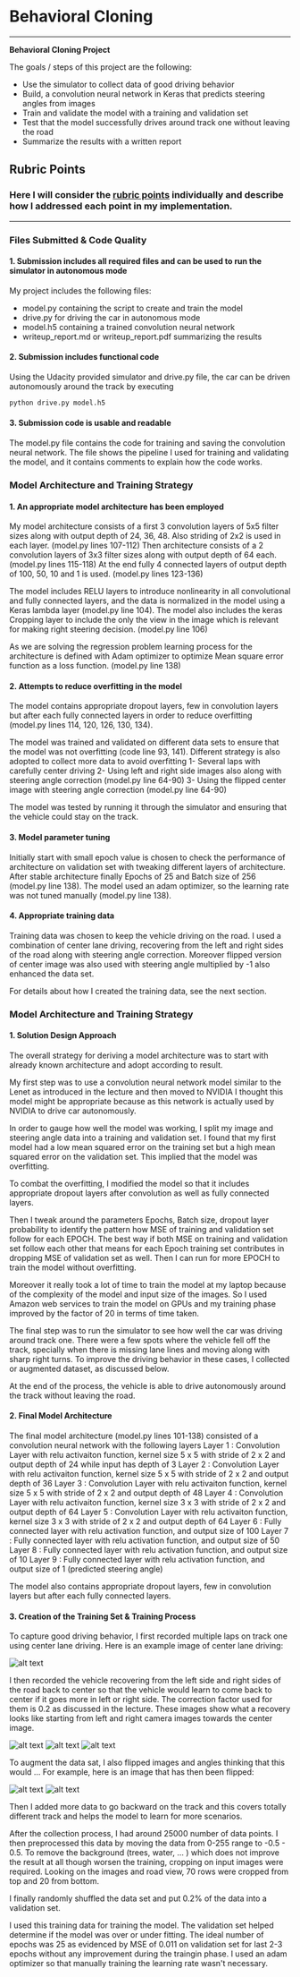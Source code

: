 # **Behavioral Cloning**

---

**Behavioral Cloning Project**

The goals / steps of this project are the following:
* Use the simulator to collect data of good driving behavior
* Build, a convolution neural network in Keras that predicts steering angles from images
* Train and validate the model with a training and validation set
* Test that the model successfully drives around track one without leaving the road
* Summarize the results with a written report


[//]: # (Image References)

[image1]: ./examples/center.jpg "Center"
[image2]: ./examples/center_flip.jpg "CenterFlip"
[image3]: ./examples/left.jpg "Left"
[image4]: ./examples/right.jpg "Right"

## Rubric Points
### Here I will consider the [rubric points](https://review.udacity.com/#!/rubrics/432/view) individually and describe how I addressed each point in my implementation.  

---
### Files Submitted & Code Quality

#### 1. Submission includes all required files and can be used to run the simulator in autonomous mode

My project includes the following files:
* model.py containing the script to create and train the model
* drive.py for driving the car in autonomous mode
* model.h5 containing a trained convolution neural network
* writeup_report.md or writeup_report.pdf summarizing the results

#### 2. Submission includes functional code
Using the Udacity provided simulator and drive.py file, the car can be driven autonomously around the track by executing
```sh
python drive.py model.h5
```

#### 3. Submission code is usable and readable

The model.py file contains the code for training and saving the convolution neural network. The file shows the pipeline I used for training and validating the model, and it contains comments to explain how the code works.

### Model Architecture and Training Strategy

#### 1. An appropriate model architecture has been employed

My model architecture consists of a first 3 convolution layers of 5x5 filter sizes along with output depth of 24, 36, 48.  Also striding of 2x2 is used in each layer. (model.py lines 107-112)
Then architecture consists of a 2 convolution layers of 3x3 filter sizes along with output depth of 64 each. (model.py lines 115-118)
At the end fully 4 connected layers of output depth of 100, 50, 10 and 1 is used. (model.py lines 123-136)

The model includes RELU layers to introduce nonlinearity in all convolutional and fully connected layers, and the data is normalized in the model using a Keras lambda layer (model.py line 104).
The model also includes the keras Cropping layer to include the only the view in the image which is relevant for making right steering decision. (model.py line 106)

As we are solving the regression problem learning process for the architecture is defined with Adam optimizer to optimize Mean square error function as a loss function. (model.py line 138)

#### 2. Attempts to reduce overfitting in the model

The model contains appropriate dropout layers, few in convolution layers but after each fully connected layers in order to reduce overfitting (model.py lines 114, 120, 126, 130, 134).

The model was trained and validated on different data sets to ensure that the model was not overfitting (code line 93, 141). Different strategy is also adopted to collect more data to avoid overfitting
1- Several laps with carefully center driving
2- Using left and right side images also along with steering angle correction (model.py line 64-90)
3- Using the flipped center image with steering angle correction (model.py line 64-90)

The model was tested by running it through the simulator and ensuring that the vehicle could stay on the track.

#### 3. Model parameter tuning

Initially start with small epoch value is chosen to check the performance of architecture on validation set with tweaking different layers of architecture. After stable architecture finally Epochs of 25 and Batch size of 256 (model.py line 138). The model used an adam optimizer, so the learning rate was not tuned manually (model.py line 138).

#### 4. Appropriate training data

Training data was chosen to keep the vehicle driving on the road. I used a combination of center lane driving, recovering from the left and right sides of the road along with steering angle correction. Moreover flipped version of center image was also used with steering angle multiplied by -1 also enhanced the data set.

For details about how I created the training data, see the next section.

### Model Architecture and Training Strategy

#### 1. Solution Design Approach

The overall strategy for deriving a model architecture was to start with already known architecture and adopt according to result.

My first step was to use a convolution neural network model similar to the Lenet as introduced in the lecture and then moved to NVIDIA I thought this model might be appropriate because as this network is actually used by NVIDIA to drive car autonomously.

In order to gauge how well the model was working, I split my image and steering angle data into a training and validation set. I found that my first model had a low mean squared error on the training set but a high mean squared error on the validation set. This implied that the model was overfitting.

To combat the overfitting, I modified the model so that it includes appropriate dropout layers after convolution as well as fully connected layers.

Then I tweak around the parameters Epochs, Batch size, dropout layer probability to identify the pattern how MSE of training and validation set follow for each EPOCH. The best way if both MSE on training and validation set follow each other that means for each Epoch training set contributes in dropping MSE of validation set as well. Then I can run for more EPOCH to train the model without overfitting.

Moreover it really took a lot of time to train the model at my laptop because of the complexity of the model and input size of the images. So I used Amazon web services to train the model on GPUs and my training phase improved by the factor of 20 in terms of time taken.

The final step was to run the simulator to see how well the car was driving around track one. There were a few spots where the vehicle fell off the track, specially when there is missing lane lines and moving along with sharp right turns. To improve the driving behavior in these cases, I collected or augmented dataset, as discussed below.

At the end of the process, the vehicle is able to drive autonomously around the track without leaving the road.

#### 2. Final Model Architecture

The final model architecture (model.py lines 101-138) consisted of a convolution neural network with the following layers
Layer 1 : Convolution Layer with relu activaiton function, kernel size 5 x 5 with stride of 2 x 2 and output depth of 24 while input has depth of 3
Layer 2 : Convolution Layer with relu activaiton function, kernel size 5 x 5 with stride of 2 x 2 and output depth of 36
Layer 3 : Convolution Layer with relu activaiton function, kernel size 5 x 5 with stride of 2 x 2 and output depth of 48
Layer 4 : Convolution Layer with relu activaiton function, kernel size 3 x 3 with stride of 2 x 2 and output depth of 64
Layer 5 : Convolution Layer with relu activaiton function, kernel size 3 x 3 with stride of 2 x 2 and output depth of 64
Layer 6 : Fully connected layer with relu activation function, and output size of 100
Layer 7 : Fully connected layer with relu activation function, and output size of 50
Layer 8 : Fully connected layer with relu activation function, and output size of 10
Layer 9 : Fully connected layer with relu activation function, and output size of 1 (predicted steering angle)

The model also contains appropriate dropout layers, few in convolution layers but after each fully connected layers.



#### 3. Creation of the Training Set & Training Process

To capture good driving behavior, I first recorded multiple laps on track one using center lane driving. Here is an example image of center lane driving:

![alt text][image1]

I then recorded the vehicle recovering from the left side and right sides of the road back to center so that the vehicle would learn to come back to center if it goes more in left or right side. The correction factor used for them is 0.2 as discussed in the lecture. These images show what a recovery looks like starting from left and right camera images towards the center image.

![alt text][image3]
![alt text][image1]
![alt text][image4]

To augment the data sat, I also flipped images and angles thinking that this would ... For example, here is an image that has then been flipped:

![alt text][image1]
![alt text][image2]

Then I added more data to go backward on the track and this covers totally different track and helps the model to learn for more scenarios.

After the collection process, I had around 25000 number of data points. I then preprocessed this data by moving the data from 0-255 range to -0.5 - 0.5.
To remove the background (trees, water, ... ) which does not improve the result at all though worsen the training, cropping on input images were required. Looking on the images and road view, 70 rows were cropped from top and 20 from bottom.

I finally randomly shuffled the data set and put 0.2% of the data into a validation set.

I used this training data for training the model. The validation set helped determine if the model was over or under fitting. The ideal number of epochs was 25 as evidenced by MSE of 0.011 on validation set for last 2-3 epochs without any improvement during the traingin phase. I used an adam optimizer so that manually training the learning rate wasn't necessary.
